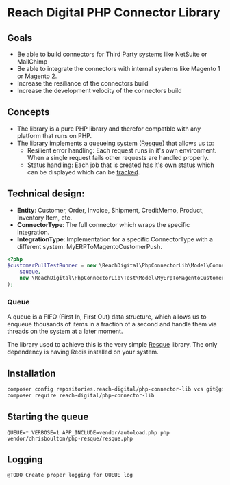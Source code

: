 # Reach Digital PHP Connector Library

## Goals
- Be able to build connectors for Third Party systems like NetSuite or MailChimp
- Be able to integrate the connectors with internal systems like Magento 1 or Magento 2.
- Increase the resiliance of the connectors build
- Increase the development velocity of the connectors build

## Concepts
- The library is a pure PHP library and therefor compatble with any platform that runs on PHP.
- The library implements a queueing system ([Resque](https://github.com/chrisboulton/php-resque)) that allows us to:
  - Resilient error handling: Each request runs in it's own environment. When a single request fails other requests are handled properly.
  - Status handling: Each job that is created has it's own status which can be displayed which can be [tracked](https://github.com/chrisboulton/php-resque#tracking-job-statuses).
  
 
## Technical design:

- **Entity**: Customer, Order, Invoice, Shipment, CreditMemo, Product, Inventory Item, etc.
- **ConnectorType**: The full connector which wraps the specific integration.
- **IntegrationType**: Implementation for a specific ConnectorType with a different system: MyERPToMagentoCustomerPush.

```php
<?php
$customerPullTestRunner = new \ReachDigital\PhpConnectorLib\Model\ConnectorType\CustomerPullConnector(
    $queue,
    new \ReachDigital\PhpConnectorLib\Test\Model\MyErpToMagentoCustomerPullTest() //Implemented specifically for each system.
);
```

### Queue
A queue is a FIFO (First In, First Out) data structure, which allows us to enqueue thousands of items in a fraction of a
second and handle them via threads on the system at a later moment.

The library used to achieve this is the very simple [Resque](https://github.com/chrisboulton/php-resque) library. The
only dependency is having Redis installed on your system.

## Installation

```bash
composer config repositories.reach-digital/php-connector-lib vcs git@github.com:ho-nl/php-connector-lib.git
composer require reach-digital/php-connector-lib
```

## Starting the queue

```
QUEUE=* VERBOSE=1 APP_INCLUDE=vendor/autoload.php php vendor/chrisboulton/php-resque/resque.php
```

## Logging

```
@TODO Create proper logging for QUEUE log
```
